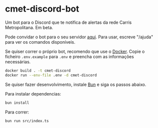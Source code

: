 # cmet-discord-bot
Um bot para o Discord que te notifica de alertas da rede Carris Metropolitana.
Em beta.

Pode convidar o bot para o seu servidor [aqui](https://discord.com/oauth2/authorize?client_id=395958200353947660).
Para usar, escreve "/ajuda" para ver os comandos disponíveis.

Se quiser correr o próprio bot, recomendo que use o [Docker](https://www.docker.com/).
Copie o ficheiro `.env.example` para `.env` e preencha com as informações necessárias.
```bash
docker build . -t cmet-discord
docker run --env-file .env -d cmet-discord
```


Se quiser fazer desenvolvimento, instale [Bun](https://bun.sh/) e siga os passos abaixo.

Para instalar dependencias:
```bash
bun install
```

Para correr:
```bash
bun run src/index.ts
```


